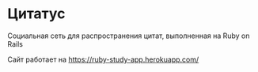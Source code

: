 # Цитатус
Социальная сеть для распространения цитат, выполненная на Ruby on Rails

Сайт работает на https://ruby-study-app.herokuapp.com/
